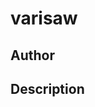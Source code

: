 # varisaw

## Author

<!-- Insert Your Name Here -->

## Description

<!-- Describe your example here -->
